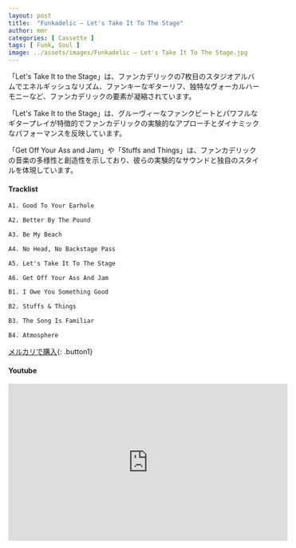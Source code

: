 ```yaml
---
layout: post
title:  "Funkadelic – Let's Take It To The Stage"
author: mmr
categories: [ Cassette ]
tags: [ Funk, Soul ]
image: ../assets/images/Funkadelic – Let's Take It To The Stage.jpg
---
```


「Let's Take It to the Stage」は、ファンカデリックの7枚目のスタジオアルバムでエネルギッシュなリズム、ファンキーなギターリフ、独特なヴォーカルハーモニーなど、ファンカデリックの要素が凝縮されています。

「Let's Take It to the Stage」は、グルーヴィーなファンクビートとパワフルなギタープレイが特徴的でファンカデリックの実験的なアプローチとダイナミックなパフォーマンスを反映しています。

「Get Off Your Ass and Jam」や「Stuffs and Things」は、ファンカデリックの音楽の多様性と創造性を示しており、彼らの実験的なサウンドと独自のスタイルを体現しています。

#### Tracklist
```md
A1. Good To Your Earhole

A2. Better By The Pound

A3. Be My Beach

A4. No Head, No Backstage Pass

A5. Let's Take It To The Stage

A6. Get Off Your Ass And Jam

B1. I Owe You Something Good

B2. Stuffs & Things

B3. The Song Is Familiar

B4. Atmosphere
```

[メルカリで購入](https://jp.mercari.com/item/m32390527306?afid=6142608987){: .button1}

#### Youtube
<iframe width="560" height="315" src="https://www.youtube.com/embed/LGgeWEPhPpo?si=37KgrRD76EJfkd-0" title="YouTube video player" frameborder="0" allow="accelerometer; autoplay; clipboard-write; encrypted-media; gyroscope; picture-in-picture; web-share" referrerpolicy="strict-origin-when-cross-origin" allowfullscreen></iframe>